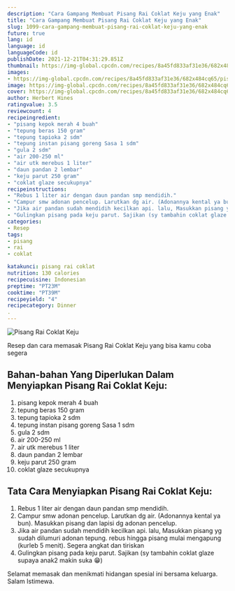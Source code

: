 ```yaml
---
description: "Cara Gampang Membuat Pisang Rai Coklat Keju yang Enak"
title: "Cara Gampang Membuat Pisang Rai Coklat Keju yang Enak"
slug: 1099-cara-gampang-membuat-pisang-rai-coklat-keju-yang-enak
future: true
lang: id
language: id
languageCode: id
publishDate: 2021-12-21T04:31:29.851Z 
thumbnail: https://img-global.cpcdn.com/recipes/8a45fd833af31e36/682x484cq65/pisang-rai-coklat-keju-foto-resep-utama.png
images:
- https://img-global.cpcdn.com/recipes/8a45fd833af31e36/682x484cq65/pisang-rai-coklat-keju-foto-resep-utama.png
image: https://img-global.cpcdn.com/recipes/8a45fd833af31e36/682x484cq65/pisang-rai-coklat-keju-foto-resep-utama.png
cover: https://img-global.cpcdn.com/recipes/8a45fd833af31e36/682x484cq65/pisang-rai-coklat-keju-foto-resep-utama.png
author: Herbert Hines
ratingvalue: 3.5
reviewcount: 4
recipeingredient:
- "pisang kepok merah 4 buah"
- "tepung beras 150 gram"
- "tepung tapioka 2 sdm"
- "tepung instan pisang goreng Sasa 1 sdm"
- "gula 2 sdm"
- "air 200-250 ml"
- "air utk merebus 1 liter"
- "daun pandan 2 lembar"
- "keju parut 250 gram"
- "coklat glaze secukupnya"
recipeinstructions:
- "Rebus 1 liter air dengan daun pandan smp mendidih."
- "Campur smw adonan pencelup. Larutkan dg air. (Adonannya kental ya bun). Masukkan pisang dan lapisi dg adonan pencelup."
- "Jika air pandan sudah mendidih kecilkan api. lalu, Masukkan pisang yg sudah dilumuri adonan tepung. rebus hingga pisang mulai mengapung (kurleb 5 menit). Segera angkat dan tiriskan"
- "Gulingkan pisang pada keju parut. Sajikan (sy tambahin coklat glaze supaya anak2 makin suka 😁)"
categories:
- Resep
tags:
- pisang
- rai
- coklat

katakunci: pisang rai coklat 
nutrition: 130 calories
recipecuisine: Indonesian
preptime: "PT23M"
cooktime: "PT39M"
recipeyield: "4"
recipecategory: Dinner
. 
---
```



![Pisang Rai Coklat Keju](https://img-global.cpcdn.com/recipes/8a45fd833af31e36/682x484cq65/pisang-rai-coklat-keju-foto-resep-utama.png)

Resep dan cara memasak  Pisang Rai Coklat Keju yang bisa kamu coba segera

<!--inarticleads1-->

## Bahan-bahan Yang Diperlukan Dalam Menyiapkan Pisang Rai Coklat Keju:

1. pisang kepok merah 4 buah
1. tepung beras 150 gram
1. tepung tapioka 2 sdm
1. tepung instan pisang goreng Sasa 1 sdm
1. gula 2 sdm
1. air 200-250 ml
1. air utk merebus 1 liter
1. daun pandan 2 lembar
1. keju parut 250 gram
1. coklat glaze secukupnya



<!--inarticleads2-->

## Tata Cara Menyiapkan Pisang Rai Coklat Keju:

1. Rebus 1 liter air dengan daun pandan smp mendidih.
1. Campur smw adonan pencelup. Larutkan dg air. (Adonannya kental ya bun). Masukkan pisang dan lapisi dg adonan pencelup.
1. Jika air pandan sudah mendidih kecilkan api. lalu, Masukkan pisang yg sudah dilumuri adonan tepung. rebus hingga pisang mulai mengapung (kurleb 5 menit). Segera angkat dan tiriskan
1. Gulingkan pisang pada keju parut. Sajikan (sy tambahin coklat glaze supaya anak2 makin suka 😁)




Selamat memasak dan menikmati hidangan spesial ini bersama keluarga. Salam Istimewa.
